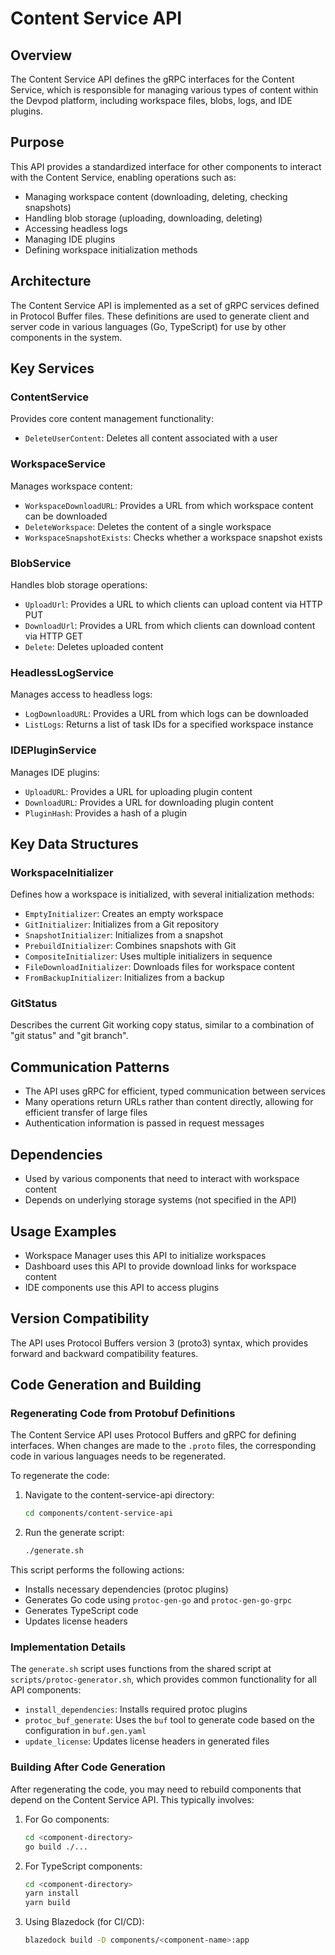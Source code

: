 # Content Service API

## Overview
The Content Service API defines the gRPC interfaces for the Content Service, which is responsible for managing various types of content within the Devpod platform, including workspace files, blobs, logs, and IDE plugins.

## Purpose
This API provides a standardized interface for other components to interact with the Content Service, enabling operations such as:
- Managing workspace content (downloading, deleting, checking snapshots)
- Handling blob storage (uploading, downloading, deleting)
- Accessing headless logs
- Managing IDE plugins
- Defining workspace initialization methods

## Architecture
The Content Service API is implemented as a set of gRPC services defined in Protocol Buffer files. These definitions are used to generate client and server code in various languages (Go, TypeScript) for use by other components in the system.

## Key Services

### ContentService
Provides core content management functionality:
- `DeleteUserContent`: Deletes all content associated with a user

### WorkspaceService
Manages workspace content:
- `WorkspaceDownloadURL`: Provides a URL from which workspace content can be downloaded
- `DeleteWorkspace`: Deletes the content of a single workspace
- `WorkspaceSnapshotExists`: Checks whether a workspace snapshot exists

### BlobService
Handles blob storage operations:
- `UploadUrl`: Provides a URL to which clients can upload content via HTTP PUT
- `DownloadUrl`: Provides a URL from which clients can download content via HTTP GET
- `Delete`: Deletes uploaded content

### HeadlessLogService
Manages access to headless logs:
- `LogDownloadURL`: Provides a URL from which logs can be downloaded
- `ListLogs`: Returns a list of task IDs for a specified workspace instance

### IDEPluginService
Manages IDE plugins:
- `UploadURL`: Provides a URL for uploading plugin content
- `DownloadURL`: Provides a URL for downloading plugin content
- `PluginHash`: Provides a hash of a plugin

## Key Data Structures

### WorkspaceInitializer
Defines how a workspace is initialized, with several initialization methods:
- `EmptyInitializer`: Creates an empty workspace
- `GitInitializer`: Initializes from a Git repository
- `SnapshotInitializer`: Initializes from a snapshot
- `PrebuildInitializer`: Combines snapshots with Git
- `CompositeInitializer`: Uses multiple initializers in sequence
- `FileDownloadInitializer`: Downloads files for workspace content
- `FromBackupInitializer`: Initializes from a backup

### GitStatus
Describes the current Git working copy status, similar to a combination of "git status" and "git branch".

## Communication Patterns
- The API uses gRPC for efficient, typed communication between services
- Many operations return URLs rather than content directly, allowing for efficient transfer of large files
- Authentication information is passed in request messages

## Dependencies
- Used by various components that need to interact with workspace content
- Depends on underlying storage systems (not specified in the API)

## Usage Examples
- Workspace Manager uses this API to initialize workspaces
- Dashboard uses this API to provide download links for workspace content
- IDE components use this API to access plugins

## Version Compatibility
The API uses Protocol Buffers version 3 (proto3) syntax, which provides forward and backward compatibility features.

## Code Generation and Building

### Regenerating Code from Protobuf Definitions
The Content Service API uses Protocol Buffers and gRPC for defining interfaces. When changes are made to the `.proto` files, the corresponding code in various languages needs to be regenerated.

To regenerate the code:

1. Navigate to the content-service-api directory:
   ```bash
   cd components/content-service-api
   ```

2. Run the generate script:
   ```bash
   ./generate.sh
   ```

This script performs the following actions:
- Installs necessary dependencies (protoc plugins)
- Generates Go code using `protoc-gen-go` and `protoc-gen-go-grpc`
- Generates TypeScript code
- Updates license headers

### Implementation Details
The `generate.sh` script uses functions from the shared script at `scripts/protoc-generator.sh`, which provides common functionality for all API components:

- `install_dependencies`: Installs required protoc plugins
- `protoc_buf_generate`: Uses the `buf` tool to generate code based on the configuration in `buf.gen.yaml`
- `update_license`: Updates license headers in generated files

### Building After Code Generation
After regenerating the code, you may need to rebuild components that depend on the Content Service API. This typically involves:

1. For Go components:
   ```bash
   cd <component-directory>
   go build ./...
   ```

2. For TypeScript components:
   ```bash
   cd <component-directory>
   yarn install
   yarn build
   ```

3. Using Blazedock (for CI/CD):
   ```bash
   blazedock build -D components/<component-name>:app
   ```
